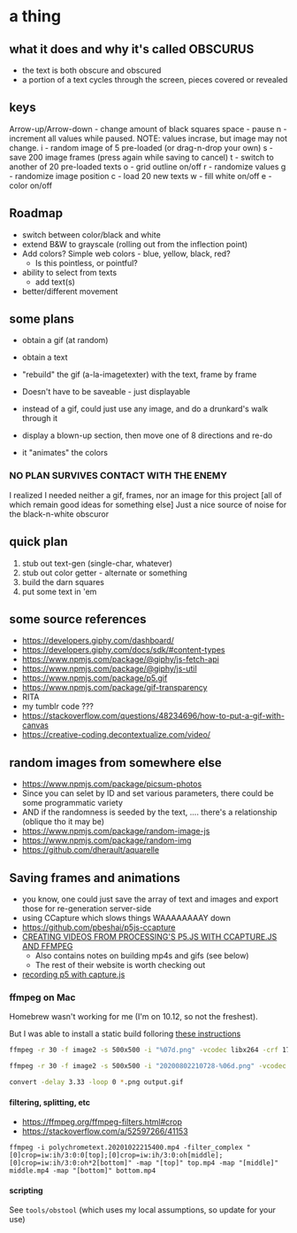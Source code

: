 # a thing

## what it does and why it's called OBSCURUS

- the text is both obscure and obscured
- a portion of a text cycles through the screen, pieces covered or revealed

## keys

Arrow-up/Arrow-down - change amount of black squares
space - pause
n - increment all values while paused. NOTE: values incrase, but image may not change.
i - random image of 5 pre-loaded (or drag-n-drop your own)
s - save 200 image frames (press again while saving to cancel)
t - switch to another of 20 pre-loaded texts
o - grid outline on/off
r - randomize values
g - randomize image position
c - load 20 new texts
w - fill white on/off
e - color on/off

## Roadmap

- switch between color/black and white
- extend B&W to grayscale (rolling out from the inflection point)
- Add colors? Simple web colors - blue, yellow, black, red?
  - Is this pointless, or pointful?
- ability to select from texts
  - add text(s)
- better/different movement

## some plans

- obtain a gif (at random)
- obtain a text
- "rebuild" the gif (a-la-imagetexter) with the text, frame by frame
- Doesn't have to be saveable - just displayable

- instead of a gif, could just use any image, and do a drunkard's walk through it
- display a blown-up section, then move one of 8 directions and re-do
- it "animates" the colors  

### NO PLAN SURVIVES CONTACT WITH THE ENEMY

I realized I needed neither a gif, frames, nor an image for this project
[all of which remain good ideas for something else]
Just a nice source of noise for the black-n-white obscuror

## quick plan

1. stub out text-gen (single-char, whatever)
2. stub out color getter - alternate or something
3. build the darn squares
4. put some text in 'em

## some source references

- https://developers.giphy.com/dashboard/
- https://developers.giphy.com/docs/sdk/#content-types
- https://www.npmjs.com/package/@giphy/js-fetch-api
- https://www.npmjs.com/package/@giphy/js-util
- https://www.npmjs.com/package/p5.gif
- https://www.npmjs.com/package/gif-transparency
- RITA
- my tumblr code ???
- https://stackoverflow.com/questions/48234696/how-to-put-a-gif-with-canvas
- https://creative-coding.decontextualize.com/video/

## random images from somewhere else
 - https://www.npmjs.com/package/picsum-photos
  - Since you can selet by ID and set various parameters, there could be some programmatic variety
  - AND if the randomness is seeded by the text, .... there's a relationship (oblique tho it may be)
- https://www.npmjs.com/package/random-image-js
- https://www.npmjs.com/package/random-img
- https://github.com/dherault/aquarelle

## Saving frames and animations

- you know, one could just save the array of text and images and export those for re-generation server-side
- using CCapture which slows things WAAAAAAAAY down
- https://github.com/pbeshai/p5js-ccapture
- [CREATING VIDEOS FROM PROCESSING'S P5.JS WITH CCAPTURE.JS AND FFMPEG](https://peterbeshai.com/blog/2018-10-28-p5js-ccapture/)
  - Also contains notes on building mp4s and gifs (see below)
  - The rest of their website is worth checking out
- [recording p5 with capture.js](https://medium.com/@ffmaer/record-p5-js-with-ccapture-js-8e3ac9488ac3)

### ffmpeg on Mac

Homebrew wasn't working for me (I'm on 10.12, so not the freshest).

But I was able to install a static build folloring [these instructions](https://superuser.com/a/624562/972)

```bash
ffmpeg -r 30 -f image2 -s 500x500 -i "%07d.png" -vcodec libx264 -crf 17 -pix_fmt yuv420p output.mp4

ffmpeg -r 30 -f image2 -s 500x500 -i "20200802210728-%06d.png" -vcodec libx264 -crf 17 -pix_fmt yuv420p output.mp4

```

```bash
convert -delay 3.33 -loop 0 *.png output.gif
```

#### filtering, splitting, etc

- https://ffmpeg.org/ffmpeg-filters.html#crop
- https://stackoverflow.com/a/52597266/41153

```shell
ffmpeg -i polychrometext.20201022215400.mp4 -filter_complex "[0]crop=iw:ih/3:0:0[top];[0]crop=iw:ih/3:0:oh[middle];[0]crop=iw:ih/3:0:oh*2[bottom]" -map "[top]" top.mp4 -map "[middle]" middle.mp4 -map "[bottom]" bottom.mp4
```

#### scripting

See `tools/obstool` (which uses my local assumptions, so update for your use)
